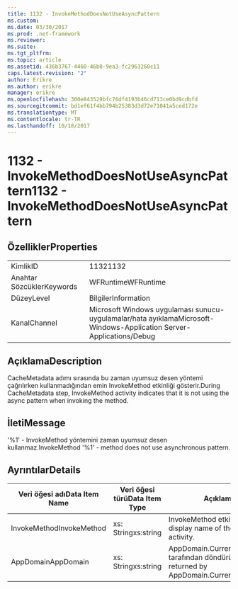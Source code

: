 ```yaml
---
title: 1132 - InvokeMethodDoesNotUseAsyncPattern
ms.custom: 
ms.date: 03/30/2017
ms.prod: .net-framework
ms.reviewer: 
ms.suite: 
ms.tgt_pltfrm: 
ms.topic: article
ms.assetid: 436b3767-4460-46b0-9ea3-fc2963260c11
caps.latest.revision: "2"
author: Erikre
ms.author: erikre
manager: erikre
ms.openlocfilehash: 300e843529bfc76df4193b46cd713ce0bd9cdbfd
ms.sourcegitcommit: bd1ef61f4bb794b25383d3d72e71041a5ced172e
ms.translationtype: MT
ms.contentlocale: tr-TR
ms.lasthandoff: 10/18/2017
---
```

# <a name="1132---invokemethoddoesnotuseasyncpattern"></a><span data-ttu-id="55322-102">1132 - InvokeMethodDoesNotUseAsyncPattern</span><span class="sxs-lookup"><span data-stu-id="55322-102">1132 - InvokeMethodDoesNotUseAsyncPattern</span></span>
## <a name="properties"></a><span data-ttu-id="55322-103">Özellikler</span><span class="sxs-lookup"><span data-stu-id="55322-103">Properties</span></span>  
  
|||  
|-|-|  
|<span data-ttu-id="55322-104">Kimlik</span><span class="sxs-lookup"><span data-stu-id="55322-104">ID</span></span>|<span data-ttu-id="55322-105">1132</span><span class="sxs-lookup"><span data-stu-id="55322-105">1132</span></span>|  
|<span data-ttu-id="55322-106">Anahtar Sözcükler</span><span class="sxs-lookup"><span data-stu-id="55322-106">Keywords</span></span>|<span data-ttu-id="55322-107">WFRuntime</span><span class="sxs-lookup"><span data-stu-id="55322-107">WFRuntime</span></span>|  
|<span data-ttu-id="55322-108">Düzey</span><span class="sxs-lookup"><span data-stu-id="55322-108">Level</span></span>|<span data-ttu-id="55322-109">Bilgiler</span><span class="sxs-lookup"><span data-stu-id="55322-109">Information</span></span>|  
|<span data-ttu-id="55322-110">Kanal</span><span class="sxs-lookup"><span data-stu-id="55322-110">Channel</span></span>|<span data-ttu-id="55322-111">Microsoft Windows uygulaması sunucu-uygulamalar/hata ayıklama</span><span class="sxs-lookup"><span data-stu-id="55322-111">Microsoft-Windows-Application Server-Applications/Debug</span></span>|  
  
## <a name="description"></a><span data-ttu-id="55322-112">Açıklama</span><span class="sxs-lookup"><span data-stu-id="55322-112">Description</span></span>  
 <span data-ttu-id="55322-113">CacheMetadata adımı sırasında bu zaman uyumsuz desen yöntemi çağrılırken kullanmadığından emin InvokeMethod etkinliği gösterir.</span><span class="sxs-lookup"><span data-stu-id="55322-113">During CacheMetadata step, InvokeMethod activity indicates that it is not using the async pattern when invoking the method.</span></span>  
  
## <a name="message"></a><span data-ttu-id="55322-114">İleti</span><span class="sxs-lookup"><span data-stu-id="55322-114">Message</span></span>  
 <span data-ttu-id="55322-115">'%1' - InvokeMethod yöntemini zaman uyumsuz desen kullanmaz.</span><span class="sxs-lookup"><span data-stu-id="55322-115">InvokeMethod '%1' - method does not use asynchronous pattern.</span></span>  
  
## <a name="details"></a><span data-ttu-id="55322-116">Ayrıntılar</span><span class="sxs-lookup"><span data-stu-id="55322-116">Details</span></span>  
  
|<span data-ttu-id="55322-117">Veri öğesi adı</span><span class="sxs-lookup"><span data-stu-id="55322-117">Data Item Name</span></span>|<span data-ttu-id="55322-118">Veri öğesi türü</span><span class="sxs-lookup"><span data-stu-id="55322-118">Data Item Type</span></span>|<span data-ttu-id="55322-119">Açıklama</span><span class="sxs-lookup"><span data-stu-id="55322-119">Description</span></span>|  
|--------------------|--------------------|-----------------|  
|<span data-ttu-id="55322-120">InvokeMethod</span><span class="sxs-lookup"><span data-stu-id="55322-120">InvokeMethod</span></span>|<span data-ttu-id="55322-121">xs: String</span><span class="sxs-lookup"><span data-stu-id="55322-121">xs:string</span></span>|<span data-ttu-id="55322-122">InvokeMethod etkinlik görünen adı.</span><span class="sxs-lookup"><span data-stu-id="55322-122">The display name of the InvokeMethod activity.</span></span>|  
|<span data-ttu-id="55322-123">AppDomain</span><span class="sxs-lookup"><span data-stu-id="55322-123">AppDomain</span></span>|<span data-ttu-id="55322-124">xs: String</span><span class="sxs-lookup"><span data-stu-id="55322-124">xs:string</span></span>|<span data-ttu-id="55322-125">AppDomain.CurrentDomain.FriendlyName tarafından döndürülen dize.</span><span class="sxs-lookup"><span data-stu-id="55322-125">The string returned by AppDomain.CurrentDomain.FriendlyName.</span></span>|

